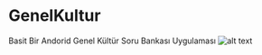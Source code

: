 # GenelKultur
Basit Bir Andorid Genel Kültür Soru Bankası Uygulaması
![alt text](https://github.com/[cagdaskaraca]/[GenelKultur]/tree/[master]/Images/Rename.jpg?raw=true)
